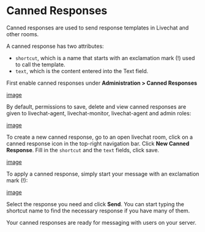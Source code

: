 # Canned Responses

Canned responses are used to send response templates in Livechat and other rooms.

A canned response has two attributes:
* `shortcut`, which is a name that starts with an exclamation mark (!) used to call the template.
* `text`, which is the content entered into the Text field.

First enable canned responses under **Administration > Canned Responses**

[image](administrator-guides\omnichannel-integrations\livechat-widget\livechat-enterprise\canned-responses\enable-canned-responses.png)

By default, permissions to save, delete and view canned responses are given to livechat-agent, livechat-monitor, livechat-agent and admin roles:

[image](administrator-guides\omnichannel-integrations\livechat-widget\livechat-enterprise\canned-responses\canned-responses-permissions.png)

To create a new canned response, go to an open livechat room, click on a canned response icon in the top-right navigation bar. Click **New Canned Response**. Fill in the `shortcut` and the `text` fields, click save.

[image](administrator-guides\omnichannel-integrations\livechat-widget\livechat-enterprise\canned-responses\create-canned-responses.png)

To apply a canned response, simply start your message with an exclamation mark (!):

[image](administrator-guides\omnichannel-integrations\livechat-widget\livechat-enterprise\canned-responses\apply-canned-responses.png)

Select the response you need and click **Send**. You can start typing the shortcut name to find the necessary response if you have many of them.

Your canned responses are ready for messaging with users on your server.
